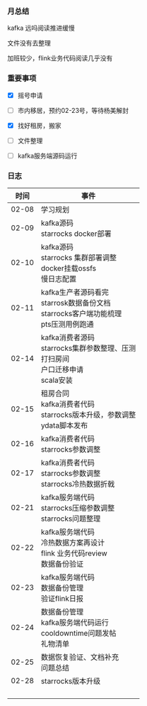 ### 月总结

kafka 远吗阅读推进缓慢

文件没有去整理

加班较少，flink业务代码阅读几乎没有



### 重要事项

- [x] 摇号申请
- [ ]  市内移居，预约02-23号，等待杨美解封
- [x] 找好租房，搬家
- [ ] 文件整理
- [ ] kafka服务端源码运行



### 日志

| 时间  | 事件                                                         |
| ----- | ------------------------------------------------------------ |
| 02-08 | 学习规划                                                     |
| 02-09 | kafka源码<br />starrocks docker部署                          |
| 02-10 | kafka源码<br />starrocks 集群部署调整<br />docker挂载ossfs<br />慢日志配置 |
| 02-11 | kafka生产者源码看完<br />starrosk数据备份文档<br />starrocks客户端功能梳理<br />pts压测用例跑通 |
| 02-14 | kafka消费者源码<br />starrocks集群参数整理、压测<br />打扫房间<br />户口迁移申请<br />scala安装 |
| 02-15 | 租房合同<br />kafka消费者代码<br />starrocks版本升级，参数调整<br />ydata脚本发布 |
| 02-16 | kafka消费者代码<br />starrocks参数调整                       |
| 02-17 | kafka消费者代码<br />starrocks参数调整<br />starrocks冷热数据折戟 |
| 02-21 | kafka服务端代码<br />starrocks压缩参数调整<br />starrocks问题整理 |
| 02-22 | kafka服务端代码<br />冷热数据方案再设计<br />flink 业务代码review<br />数据备份验证 |
| 02-23 | kafka服务端代码<br />数据备份管理<br />验证flink日报         |
| 02-24 | 数据备份管理<br />kafka服务端代码运行<br />cooldowntime问题发帖<br />礼物清单 |
| 02-25 | 数据恢复验证、文档补充<br />问题总结                         |
| 02-28 | starrocks版本升级                                            |
|       |                                                              |
|       |                                                              |
|       |                                                              |
|       |                                                              |



